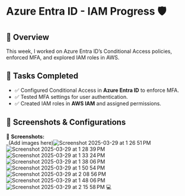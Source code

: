 # Azure Entra ID - IAM Progress 🛡️  

## 🔹 Overview  
This week, I worked on Azure Entra ID’s Conditional Access policies, enforced MFA, and explored IAM roles in AWS.  

## 🔹 Tasks Completed  
- ✅ Configured Conditional Access in **Azure Entra ID** to enforce MFA.  
- ✅ Tested MFA settings for user authentication.  
- ✅ Created IAM roles in **AWS IAM** and assigned permissions.  

## 🔹 Screenshots & Configurations  
📸 **Screenshots:**  
_(Add images here)![Screenshot 2025-03-29 at 1 26 51 PM](https://github.com/user-attachments/assets/deeb462a-9ac4-48ab-b4b1-927223e120fe)
![Screenshot 2025-03-29 at 1 28 39 PM](https://github.com/user-attachments/assets/5d3cd708-6f07-4775-a1eb-e1aa6acaec60)
![Screenshot 2025-03-29 at 1 33 24 PM](https://github.com/user-attachments/assets/e1d5feae-061f-42ee-97f3-6a48ec08f6bf)
![Screenshot 2025-03-29 at 1 38 06 PM](https://github.com/user-attachments/assets/72be1617-b3dc-461b-ab48-f8e3f60f2106)
![Screenshot 2025-03-29 at 1 50 54 PM](https://github.com/user-attachments/assets/62ea46b1-155c-465c-b424-05309cfccd00)
![Screenshot 2025-03-29 at 2 08 56 PM](https://github.com/user-attachments/assets/27c159f8-3405-4f73-a1b9-1255b065b4f3)
![Screenshot 2025-03-29 at 1 48 06 PM](https://github.com/user-attachments/assets/835e7bb7-1075-473f-b7b9-0b2f2fe6ff97)
![Screenshot 2025-03-29 at 2 15 58 PM](https://github.com/user-attachments/assets/1018a6e8-df97-4348-9c61-7ede5dfc7f56)
💻 
